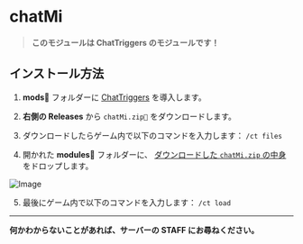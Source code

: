 # chatMi

> **このモジュールは ChatTriggers のモジュールです！**

## インストール方法

1. **mods📁** フォルダーに [ChatTriggers](https://github.com/ChatTriggers/ChatTriggers/releases/download/2.2.0/ctjs-2.2.0-1.8.9.jar) を導入します。

2. **右側の Releases** から `chatMi.zip📁` をダウンロードします。

3. ダウンロードしたらゲーム内で以下のコマンドを入力します：
`/ct files`


1. 開かれた **modules📁** フォルダーに、
   <ins>ダウンロードした `chatMi.zip` の中身</ins> をドロップします。

![Image](https://github.com/user-attachments/assets/aaee3b64-43ca-40f4-b601-7a0444dfd506)

5. 最後にゲーム内で以下のコマンドを入力します：
`/ct load`

---

**何かわからないことがあれば、サーバーの STAFF にお尋ねください。**

